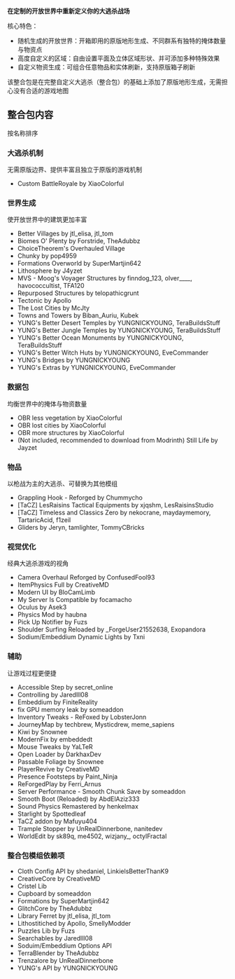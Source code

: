 **在定制的开放世界中重新定义你的大逃杀战场**

核心特色：
- 随机生成的开放世界：开箱即用的原版地形生成、不同群系有独特的掩体数量与物资点
- 高度自定义的区域：自由设置平面及立体区域形状、并可添加多种特殊效果
- 自定义物资生成：可组合任意物品和实体刷新，支持原版箱子刷新

该整合包是在完整自定义大逃杀（整合包）的基础上添加了原版地形生成，无需担心没有合适的游戏地图

## 整合包内容
按名称排序

### 大逃杀机制
无需原版边界、提供丰富且独立于原版的游戏机制

- Custom BattleRoyale by XiaoColorful

### 世界生成
使开放世界中的建筑更加丰富

- Better Villages by jtl_elisa, jtl_tom
- Biomes O' Plenty by Forstride, TheAdubbz
- ChoiceTheorem's Overhauled Village
- Chunky by pop4959
- Formations Overworld by SuperMartjin642
- Lithosphere by J4yzet
- MVS - Moog's Voyager Structures by finndog_123, olver___\_, havococcultist, TFA120
- Repurposed Structures by telopathicgrunt
- Tectonic by Apollo
- The Lost Cities by McJty
- Towns and Towers by Biban_Auriu, Kubek
- YUNG's Better Desert Temples by YUNGNICKYOUNG, TeraBuildsStuff
- YUNG's Better Jungle Temples by YUNGNICKYOUNG, TeraBuildsStuff
- YUNG's Better Ocean Monuments by YUNGNICKYOUNG, TeraBuildsStuff
- YUNG's Better Witch Huts by YUNGNICKYOUNG, EveCommander
- YUNG's Bridges by YUNGNICKYOUNG
- YUNG's Extras by YUNGNICKYOUNG, EveCommander

### 数据包
均衡世界中的掩体与物资数量

- OBR less vegetation by XiaoColorful
- OBR lost cities by XiaoColorful
- OBR more structures by XiaoColorful
- (Not included, recommended to download from Modrinth) Still Life by Jayzet

### 物品
以枪战为主的大逃杀、可替换为其他模组

- Grappling Hook - Reforged by Chummycho
- [TaCZ] LesRaisins Tactical Equipments by xjqshm, LesRaisinsStudio
- [TaCZ] Timeless and Classics Zero by nekocrane, maydaymemory, TartaricAcid, f1zeil
- Gliders by Jeryn, tamlighter, TommyCBricks

### 视觉优化
经典大逃杀游戏的视角

- Camera Overhaul Reforged by ConfusedFool93
- ItemPhysics Full by CreativeMD
- Modern UI by BloCamLimb
- My Server Is Compatible by focamacho
- Oculus by Asek3
- Physics Mod by haubna
- Pick Up Notifier by Fuzs
- Shoulder Surfing Reloaded by \_ForgeUser21552638, Exopandora
- Sodium/Embeddium Dynamic Lights by Txni

### 辅助
让游戏过程更便捷

- Accessible Step by secret_online
- Controlling by Jaredlll08
- Embeddium by FiniteReality
- fix GPU memory leak by someaddon
- Inventory Tweaks - ReFoxed by LobsterJonn
- JourneyMap by techbrew, Mysticdrew, meme_sapiens
- Kiwi by Snownee
- ModernFix by embeddedt
- Mouse Tweaks by YaLTeR
- Open Loader by DarkhaxDev
- Passable Foliage by Snownee
- PlayerRevive by CreativeMD
- Presence Footsteps by Paint_Ninja
- ReForgedPlay by Ferri_Arnus
- Server Performance - Smooth Chunk Save by someaddon
- Smooth Boot (Reloaded) by AbdElAziz333
- Sound Physics Remastered by henkelmax
- Starlight by Spottedleaf
- TaCZ addon by Mafuyu404
- Trample Stopper by UnRealDinnerbone, nanitedev
- WorldEdit by sk89q, me4502, wizjany_, octylFractal

### 整合包模组依赖项

- Cloth Config API by shedaniel, LinkielsBetterThanK9
- CreativeCore by CreativeMD
- Cristel Lib
- Cupboard by someaddon
- Formations by SuperMartjin642
- GlitchCore by TheAdubbz
- Library Ferret by jtl_elisa, jtl_tom
- Lithostitiched by Apollo, SmellyModder
- Puzzles Lib by Fuzs
- Searchables by Jaredlll08
- Soduim/Embeddium Options API
- TerraBlender by TheAdubbz
- Trenzalore by UnRealDinnerbone
- YUNG's API by YUNGNICKYOUNG